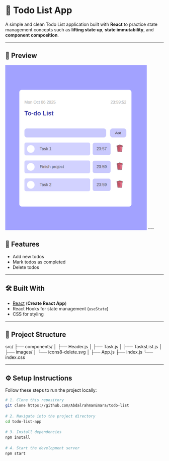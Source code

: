 # 📝 Todo List App

A simple and clean Todo List application built with **React** to practice state management concepts such as **lifting state up**, **state immutability**, and **component composition**.

---
## 📸 Preview
<img src="./src/images/Screenshot from 2025-10-07 00-00-07.png" width="450">
---

## 🚀 Features

- Add new todos  
- Mark todos as completed  
- Delete todos  

---

## 🛠️ Built With

- [React](https://reactjs.org/) (**Create React App**)  
- React Hooks for state management (`useState`)  
- CSS for styling  

---

## 🧩 Project Structure

src/
├── components/
│   ├── Header.js
│   ├── Task.js
│   ├── TasksList.js
│
├── images/
│   └── icons8-delete.svg
│
├── App.js
├── index.js
└── index.css


---

## ⚙️ Setup Instructions

Follow these steps to run the project locally:

```bash
# 1. Clone this repository
git clone https://github.com/AbdalrahmanEmara/todo-list

# 2. Navigate into the project directory
cd todo-list-app

# 3. Install dependencies
npm install

# 4. Start the development server
npm start

```
